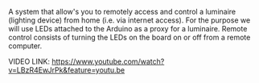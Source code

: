 A system that allow's you to remotely access and control a luminaire (lighting	device) from home	(i.e.	via	internet	access). For the purpose we will use LEDs attached to the Arduino as a proxy for a luminaire. Remote control consists of turning the LEDs on the board on or off from a remote	
computer.	

VIDEO LINK:
https://www.youtube.com/watch?v=LBzR4EwJrPk&feature=youtu.be
